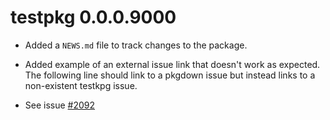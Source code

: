 # testpkg 0.0.0.9000

* Added a `NEWS.md` file to track changes to the package.

* Added example of an external issue link that doesn't work as expected. The following line should link to a pkgdown issue but instead links to a non-existent testkpg issue.

* See issue [#2092](https://github.com/r-lib/pkgdown/issues/2092)
